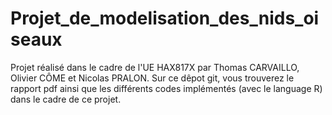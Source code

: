 # Projet_de_modelisation_des_nids_oiseaux
Projet réalisé dans le cadre de l'UE HAX817X par Thomas CARVAILLO, Olivier CÔME et Nicolas PRALON.
Sur ce dêpot git, vous trouverez le rapport pdf ainsi que les différents codes implémentés (avec le language R) dans le cadre de ce projet.
